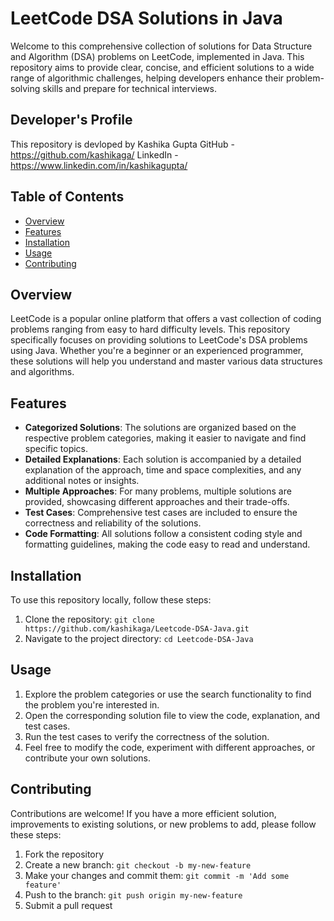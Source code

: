 # LeetCode DSA Solutions in Java

Welcome to this comprehensive collection of solutions for Data Structure and Algorithm (DSA) problems on LeetCode, implemented in Java. This repository aims to provide clear, concise, and efficient solutions to a wide range of algorithmic challenges, helping developers enhance their problem-solving skills and prepare for technical interviews.

## Developer's Profile
This repository is devloped by Kashika Gupta
GitHub - https://github.com/kashikaga/
LinkedIn - https://www.linkedin.com/in/kashikagupta/

## Table of Contents

- [Overview](#overview)
- [Features](#features)
- [Installation](#installation)
- [Usage](#usage)
- [Contributing](#contributing)

## Overview

LeetCode is a popular online platform that offers a vast collection of coding problems ranging from easy to hard difficulty levels. This repository specifically focuses on providing solutions to LeetCode's DSA problems using Java. Whether you're a beginner or an experienced programmer, these solutions will help you understand and master various data structures and algorithms.

## Features

- **Categorized Solutions**: The solutions are organized based on the respective problem categories, making it easier to navigate and find specific topics.
- **Detailed Explanations**: Each solution is accompanied by a detailed explanation of the approach, time and space complexities, and any additional notes or insights.
- **Multiple Approaches**: For many problems, multiple solutions are provided, showcasing different approaches and their trade-offs.
- **Test Cases**: Comprehensive test cases are included to ensure the correctness and reliability of the solutions.
- **Code Formatting**: All solutions follow a consistent coding style and formatting guidelines, making the code easy to read and understand.

## Installation

To use this repository locally, follow these steps:

1. Clone the repository: `git clone https://github.com/kashikaga/Leetcode-DSA-Java.git`
2. Navigate to the project directory: `cd Leetcode-DSA-Java`

## Usage

1. Explore the problem categories or use the search functionality to find the problem you're interested in.
2. Open the corresponding solution file to view the code, explanation, and test cases.
3. Run the test cases to verify the correctness of the solution.
4. Feel free to modify the code, experiment with different approaches, or contribute your own solutions.

## Contributing

Contributions are welcome! If you have a more efficient solution, improvements to existing solutions, or new problems to add, please follow these steps:

1. Fork the repository
2. Create a new branch: `git checkout -b my-new-feature`
3. Make your changes and commit them: `git commit -m 'Add some feature'`
4. Push to the branch: `git push origin my-new-feature`
5. Submit a pull request

